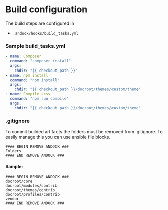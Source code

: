 # Build configuration 
The build steps are configured in 
* `.andock/hooks/build_tasks.yml`

### Sample build_tasks.yml
```yaml
- name: Composer
  command: "composer install"
  args:
    chdir: "{{ checkout_path }}"
- name: npm install
  command: "npm install"
  args:
    chdir: "{{ checkout_path }}/docroot/themes/custom/theme"
- name: Compile scss
  command: "npm run compile"
  args:
    chdir: "{{ checkout_path }}/docroot/themes/custom/theme"

```
### .gitignore
To commit builded artifacts the folders must be removed from .gitignore.
To easily manage this you can use ansible file blocks.
```
#### BEGIN REMOVE ANDOCK ###
Folders  
#### END REMOVE ANDOCK ###
```
#### Sample:
```
#### BEGIN REMOVE ANDOCK ###
docroot/core
docroot/modules/contrib
docroot/themes/contrib
docroot/profiles/contrib
vendor
#### END REMOVE ANDOCK ###

```
